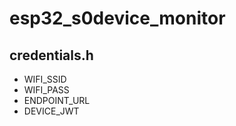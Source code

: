 # esp32_s0device_monitor #


## credentials.h ##
* WIFI_SSID
* WIFI_PASS
* ENDPOINT_URL
* DEVICE_JWT
